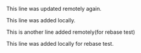 This line was updated remotely again.

This line was added locally.



This is another line added remotely(for rebase test)

This line was added locally for rebase test.

